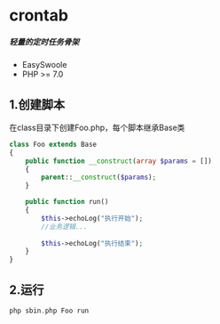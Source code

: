 # crontab
##### 轻量的定时任务骨架

* EasySwoole
* PHP >= 7.0

## 1.创建脚本
在class目录下创建Foo.php，每个脚本继承Base类
```php
class Foo extends Base
{
    public function __construct(array $params = [])
    {
        parent::__construct($params);
    }

    public function run()
    {
        $this->echoLog("执行开始");
        //业务逻辑...
        
        $this->echoLog("执行结束");
    }
}
```
## 2.运行

```php
php sbin.php Foo run
```


